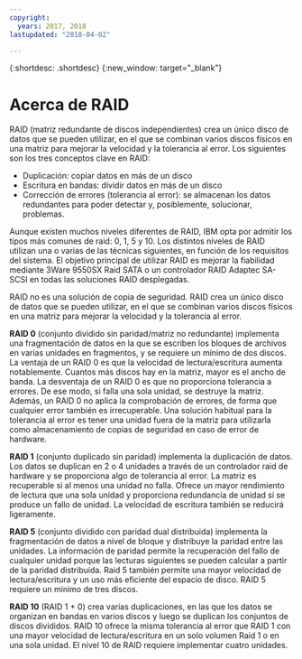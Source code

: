 ```yaml
---
copyright:
  years: 2017, 2018
lastupdated: "2018-04-02"

---
```


{:shortdesc: .shortdesc}
{:new_window: target="_blank"}

# Acerca de RAID

RAID (matriz redundante de discos independientes) crea un único disco de datos que se pueden utilizar, en el que se combinan varios discos físicos en una matriz para mejorar la velocidad y la tolerancia al error. Los siguientes son los tres conceptos clave en RAID:
* Duplicación: copiar datos en más de un disco
* Escritura en bandas: dividir datos en más de un disco
* Corrección de errores (tolerancia al error): se almacenan los datos redundantes para poder detectar y, posiblemente, solucionar, problemas.

Aunque existen muchos niveles diferentes de RAID, IBM opta por admitir los tipos más comunes de raid: 0, 1, 5 y 10. Los distintos niveles de RAID utilizan una o varias de las técnicas siguientes, en función de los requisitos del sistema. El objetivo principal de utilizar RAID es mejorar la fiabilidad mediante 3Ware 9550SX Raid SATA o un controlador RAID Adaptec SA-SCSI en todas las soluciones RAID desplegadas.

RAID no es una solución de copia de seguridad.  RAID crea un único disco de datos que se pueden utilizar, en el que se combinan varios discos físicos en una matriz para mejorar la velocidad y la tolerancia al error.


**RAID 0** (conjunto dividido sin paridad/matriz no redundante) implementa una fragmentación de datos en la que se escriben los bloques de archivos en varias unidades en fragmentos, y se requiere un mínimo de dos discos. La ventaja de un RAID 0 es que la velocidad de lectura/escritura aumenta notablemente. Cuantos más discos hay en la matriz, mayor es el ancho de banda. La desventaja de un RAID 0 es que no proporciona tolerancia a errores. De ese modo, si falla una sola unidad, se destruye la matriz. Además, un RAID 0 no aplica la comprobación de errores, de forma que cualquier error también es irrecuperable. Una solución habitual para la tolerancia al error es tener una unidad fuera de la matriz para utilizarla como almacenamiento de copias de seguridad en caso de error de hardware.

**RAID 1** (conjunto duplicado sin paridad) implementa la duplicación de datos. Los datos se duplican en 2 o 4 unidades a través de un controlador raid de hardware y se proporciona algo de tolerancia al error. La matriz es recuperable si al menos una unidad no falla. Ofrece un mayor rendimiento de lectura que una sola unidad y proporciona redundancia de unidad si se produce un fallo de unidad. La velocidad de escritura también se reducirá ligeramente.

**RAID 5** (conjunto dividido con paridad dual distribuida) implementa la fragmentación de datos a nivel de bloque y distribuye la paridad entre las unidades. La información de paridad permite la recuperación del fallo de cualquier unidad porque las lecturas siguientes se pueden calcular a partir de la paridad distribuida. Raid 5 también permite una mayor velocidad de lectura/escritura y un uso más eficiente del espacio de disco. RAID 5 requiere un mínimo de tres discos.

**RAID 10** (RAID 1 + 0) crea varias duplicaciones, en las que los datos se organizan en bandas en varios discos y luego se duplican los conjuntos de discos divididos. RAID 10 ofrece la misma tolerancia al error que RAID 1 con una mayor velocidad de lectura/escritura en un solo volumen Raid 1 o en una sola unidad. El nivel 10 de RAID requiere implementar cuatro unidades.
